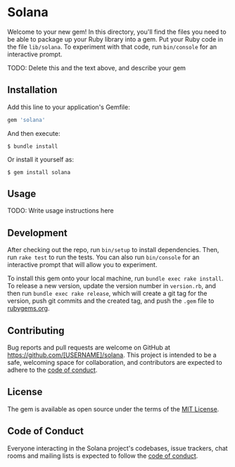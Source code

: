 # Solana

Welcome to your new gem! In this directory, you'll find the files you need to be able to package up your Ruby library into a gem. Put your Ruby code in the file `lib/solana`. To experiment with that code, run `bin/console` for an interactive prompt.

TODO: Delete this and the text above, and describe your gem

## Installation

Add this line to your application's Gemfile:

```ruby
gem 'solana'
```

And then execute:

    $ bundle install

Or install it yourself as:

    $ gem install solana

## Usage

TODO: Write usage instructions here

## Development

After checking out the repo, run `bin/setup` to install dependencies. Then, run `rake test` to run the tests. You can also run `bin/console` for an interactive prompt that will allow you to experiment.

To install this gem onto your local machine, run `bundle exec rake install`. To release a new version, update the version number in `version.rb`, and then run `bundle exec rake release`, which will create a git tag for the version, push git commits and the created tag, and push the `.gem` file to [rubygems.org](https://rubygems.org).

## Contributing

Bug reports and pull requests are welcome on GitHub at https://github.com/[USERNAME]/solana. This project is intended to be a safe, welcoming space for collaboration, and contributors are expected to adhere to the [code of conduct](https://github.com/[USERNAME]/solana/blob/main/CODE_OF_CONDUCT.md).

## License

The gem is available as open source under the terms of the [MIT License](https://opensource.org/licenses/MIT).

## Code of Conduct

Everyone interacting in the Solana project's codebases, issue trackers, chat rooms and mailing lists is expected to follow the [code of conduct](https://github.com/[USERNAME]/solana/blob/main/CODE_OF_CONDUCT.md).
